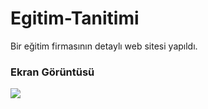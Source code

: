 <h1> Egitim-Tanitimi </h1>

Bir eğitim firmasının detaylı web sitesi yapıldı. 

<h3> Ekran Görüntüsü </h3>

![](screen.gif)